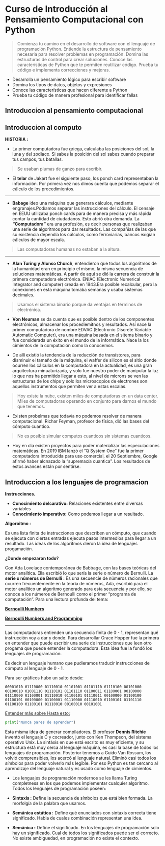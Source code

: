 # Curso de Introducción al Pensamiento Computacional con Python

> Comienza tu camino en el desarrollo de software con el lenguaje de programación Python. Entiende la estructura de pensamiento necesaria para resolver problemas en programación. Domina las estructuras de control para crear soluciones. Conoce las características de Python que te permiten reutilizar código. Prueba tu código e implementa correcciones y mejoras.

- Desarrolla un pensamiento lógico para escribir software
- Domina los tipos de datos, objetos y expresiones
- Conoce las características que hacen diferente a Python
- Prueba tu código de manera profesional para identificar fallas

## Introduccion al pensamiento computacional


## Introduccion al computo

**HISTORIA :**

- La primer computadora fue griega, calculaba las posiciones del sol, la luna y del zodiaco. Si sabes la posición del sol sabes cuando preparar tus campos, tus batallas.

> Se usaban plumas de ganzo para escribir.

- El **telar** de Jakart fue el siguiente paso, los ponch card representaban la información. Por primera vez nos dimos cuenta que podemos separar el cálculo de los procedimientos.
---
- **Babage** ideo una máquina que generara cálculos, mediante engranajes.Podíamos separar las instrucciones del cálculo.
El censaje en EEUU utilizaba ponch cards para de manera precisa y más rápida contar la cantidad de ciudadanos. Esto abrió otra demanda. 
La **“Computadora”** era una profesión, es decir personas que realizaban una serie de algoritmos para dar resultados. Las compañías de las que su existencia dependía los cálculos, como ferroviarias, bancos exigían cálculos de mayor escala.

> Las computadoras humanas no estaban a la altura.
---
- **Alan Turing y Alonso Church**, entendieron que todos los algoritmos de la humanidad eran en principio el mismo, la misma secuencia de soluciones matemáticas. A partir de aquí se dió la carrera de construir la primera computadora electrónica. ENIAC (Electronic Numerical Integrator and computer) creada en 1943.Era posible recalcular, pero la conexiones en esta máquina tomaba semanas y usaba sistemas decimales.

> Usamos el sistema binario porque da ventajas en términos de electrónica.

- **Von Neuman** se da cuenta que es posible dentro de los componentes electrónicos, almacenar los procediemitnos y resultados. Así nace la primer computadora de nombre EDVAC (Electronic Discrete Variable Automatic Computer), era una máquina basada en el sitema binario y fue considerada un éxito en el mundo de la informática. Nace la los cimientos de la computación como la conocemos.

- De allí existió la tendencia de la reducción de transistores, para disminuir el tamaño de la máquina, el waffer de silicon es el sitio donde ocurren los cálculos en la computadora en la actualidad, es una gran arquitectura minuaturizada, y solo fue nuestro poder de manipular la luz lo que nos ha permitido llegar a esto, al nivel de microns se ven las estructuras de los chips y solo los microscopios de electrones son aquellos instrumentos que permiten ver a estas escalas.

> Hoy existe la nube, existen miles de computadoras en un data center. Miles de computadoras operando en conjunto para darnos el mundo que tenemos.

- Existen probelmas que todavía no podemos resolver de manera computacional. Richar Feyman, profesor de física, dió las bases del cómputo cuantico.

> No es posible simular computos cuanticos sin sistemas cuanticos.

- Hoy en día existen proyectos para poder materializar las especulaciones matemáticas. En 2019 IBM lanzó el “Q System One” fue la primer computadora introducida para uso comercial, el 20 Septiembre, Google afirmó haber alcnazado la “supremacía cuantica”. Los resultados de estos avances están por sentirse.

## Introduccion a los lenguajes de programacion

**Instrucciones.**

- **Conocimiento delcarativo:** Relaciones existentes entre diversas variables
- **Conocimiento imperativo:** Como podemos llegar a un resultado.

**Algoroitmo :**

Es una lista finita de instrucciones que describen un cómputo, que cuando se ejecuta con ciertas entradas ejecuta pasos intermedios para llegar a un resultado.
Las ideas de los algoritmos dieron la idea de lenguajes progamación.

**¿Donde empezaron todo?**

Con Ada Lovelace contemporánea de Babbage, con las bases teóricas del motor analítica.
Ella escribió lo que sería la serie o número de Bernulli. La **serie o números de Bernulli** : Es una secuencie de números racionales que ocurren frecuentemente en la teoría de números, Ada, escribió para el motor analítico un algoritmo generado para esta secuencia y por ello, se conoce a los números de Bernoulli como el primer “programa de computación”.
Para una lectura profunda del tema:

[**Bernoulli Numbers**](https://en.wikipedia.org/wiki/Bernoulli_number#A_binary_tree_representation)

[**Bernoulli Numbers and Programming**](https://rosettacode.org/wiki/Bernoulli_numbers#Python)

---

Las computadoras entienden una secuencia finita de 0 - 1, representan qué instrucción voy a dar y donde.
Para desarrollar Grace Hopper fue la primera en entender que puede escribir una serie de instrucciones que leen otro progama que puede entender la computadora. Esta idea fue la fundó los lenguajes de programación.

Es decir un lenguaje humano que pudieramos traducir instrucciones de cómputo al lenguaje de 0 - 1.

Para ser gráficos hubo un salto desde:
```
00001010 01110000 01110010 01101001 01101110 01110100 00101000 00100010 01001110 01110101 01101110 01100011 01100001 00100000 01110000 01100001 01110010 01100101 01110011 00100000 01100100 01100101 00100000 01100001 01110000 01110010 01100101 01101110 01100100 01100101 01110010 00100010 00101001 
```
[Entender más sobre
Hasta esto:](https://es.convertbinary.com/)

```python
print("Nunca pares de aprender")
```

Esta misma idea de generar compiladores. El profesor **Dennis Ritchie** inventó el lenguaje C y cocreador, junto con Ken Thompson, del sistema operativo Unix. La sintáxis en que está escrito es muy eficiente, y su estructura está muy cerca al lenguaje máquina, es casi la base de todos los lenguajes de programación. Posterior tenemos a Guido Van Rossum, los volvió comprensibles, los acercó al lenguaje natural.
Eliminó casi todos los símbolos para poder volverlo más legible. Por eso Python es tan cercano al aprendizaje del lenguaje natural y es usado como lenguaje de cimientos.

- Los lenguajes de programación modernos se les llama Turing completness en los que podemos implementar cualquier algoritmo.
Todos los lenguajes de programación poseen:

- **Sintaxis :**
Define la secuencia de símbolos que está bien formada. La morfolgía de la palabra que usamos.

- **Semánica estática :**
Define qué enunciados con sintaxis correcta tiene significado. Habla de cuales combinación representan una idea.

- **Semánica :**
Define el significado. En los lenguajes de programación solo hay un significado. Cual de todos los significados puede ser el correcto. No existe ambiguedad, en programación no existe el contexto.